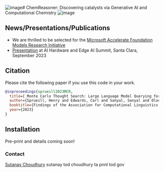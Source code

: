 ![image](https://github.com/pnnl/chemreasoner/assets/7649924/36cb3fe4-3bc9-4535-9ee8-0bf7a82a4290)# ChemReasoner: Discovering catalysts via Generative AI and Computational Chemistry
![image](https://github.com/pnnl/chemreasoner/assets/7649924/ccae35c9-876e-4865-8e46-0b229167d522)

## News/Presentations/Publications
* We are thrilled to be selected for the [Microsoft Accelerate Foundation Models Research Initiative](https://www.microsoft.com/en-us/research/collaboration/accelerating-foundation-models-research/)
* [Presentation](https://www.kisacoresearch.com/sites/default/files/presentations/aihwsummit-sutanay.pdf) at AI Hardware and Edge AI Summit, Santa Clara, September 2023

Citation
------

Please cite the following paper if you use this code in your work.

```bibtex
@inproceedings{sprueill2023MCR,
  title={ Monte Carlo Thought Search: Large Language Model Querying for Complex Scientific Reasoning in Catalyst Design},
  author={Sprueill, Henry and Edwards, Carl and Sanyal, Sanyal and Olarte, Mariefel and Ji, Heng and Choudhury, Sutanay}
  booktitle={Findings of the Association for Computational Linguistics: EMNLP 2023},
  year={2023}
}
```
## Installation
Pre-print and details coming soon!

### Contact

[Sutanay Choudhury](https://www.linkedin.com/in/sutanay/)
sutanay tod choudhury ta pnnl tod gov
